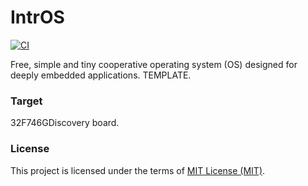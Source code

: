 # IntrOS
  [![CI](https://github.com/stateos/IntrOS-32F746GDiscovery/actions/workflows/test.yml/badge.svg)](https://github.com/stateos/IntrOS-32F746GDiscovery/actions/workflows/test.yml)

Free, simple and tiny cooperative operating system (OS) designed for deeply embedded applications.
TEMPLATE.

### Target

32F746GDiscovery board.

### License

This project is licensed under the terms of [MIT License (MIT)](https://opensource.org/licenses/MIT).
